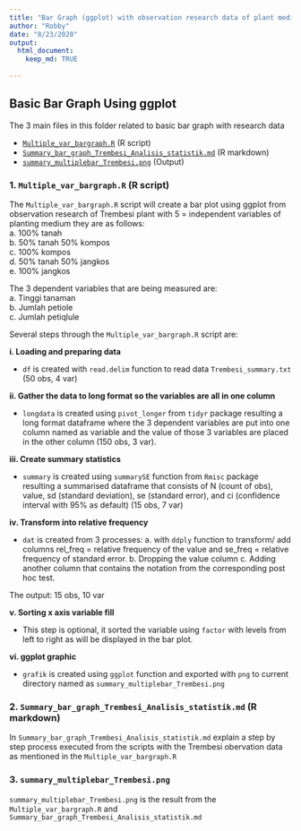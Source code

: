 ```yaml
---
title: "Bar Graph (ggplot) with observation research data of plant medium"
author: "Robby"
date: "8/23/2020"
output: 
  html_document:
    keep_md: TRUE
    
---
```





## Basic Bar Graph Using ggplot

The 3 main files in this folder related to basic bar graph with research data  

  - [`Multiple_var_bargraph.R`](https://github.com/robbybinsar/Konservasi_ANJ/blob/master/Bar_graph/Multiple_var_bargraph.R) (R script)  
  - [`Summary_bar_graph_Trembesi_Analisis_statistik.md`](https://github.com/robbybinsar/Konservasi_ANJ/blob/master/Bar_graph/Summary_bar_graph_Trembesi_Analisis_statistik.md) (R markdown)  
  - [`summary_multiplebar_Trembesi.png`](https://github.com/robbybinsar/Konservasi_ANJ/blob/master/Bar_graph/summary_multiplebar_Trembesi.png) (Output)  


### 1. `Multiple_var_bargraph.R` (R script)

The `Multiple_var_bargraph.R` script will create a bar plot using ggplot from observation research of Trembesi plant with 5 = independent variables of planting medium they are as follows:  
a. 100% tanah  
b. 50% tanah 50% kompos  
c. 100% kompos  
d. 50% tanah 50% jangkos  
e. 100% jangkos  

The 3 dependent variables that are being measured are:  
a. Tinggi tanaman  
b. Jumlah petiole  
c. Jumlah petiqlule  

Several steps through the `Multiple_var_bargraph.R` script are:

**i. Loading and preparing data**

  - `df` is created with `read.delim` function to read data `Trembesi_summary.txt` (50 obs, 4 var)  

**ii. Gather the data to long format so the variables are all in one column**
  
  - `longdata` is created using `pivot_longer` from `tidyr` package resulting a long format dataframe where the 3 dependent variables are put into one column named as variable and the value of those 3 variables are placed in the other column (150 obs, 3 var).
  
**iii. Create summary statistics**

  - `summary` is created using `summarySE` function from `Rmisc` package resulting a summarised dataframe that consists of N (count of obs), value, sd (standard deviation), se (standard error), and ci (confidence interval with 95% as default) (15 obs, 7 var)
  
**iv. Transform into relative frequency**

  - `dat` is created from 3 processes:
    a. with `ddply` function to transform/ add columns rel_freq = relative frequency of the value and se_freq = relative frequency of standard error.
    b. Dropping the value column
    c. Adding another column that contains the notation from the corresponding post hoc test.
  
  The output: 15 obs, 10 var

**v. Sorting x axis variable fill**

  - This step is optional, it sorted the variable using `factor` with levels from left to right as will be displayed in the bar plot.
  
**vi. ggplot graphic**

  - `grafik` is created using `ggplot` function and exported with `png` to current  directory named as `summary_multiplebar_Trembesi.png`
  
### 2. `Summary_bar_graph_Trembesi_Analisis_statistik.md` (R markdown)

In `Summary_bar_graph_Trembesi_Analisis_statistik.md` explain a step by step process executed from the scripts with the Trembesi obervation data as mentioned in the `Multiple_var_bargraph.R`

### 3. `summary_multiplebar_Trembesi.png`

`summary_multiplebar_Trembesi.png` is the result from the `Multiple_var_bargraph.R` and `Summary_bar_graph_Trembesi_Analisis_statistik.md`
  


